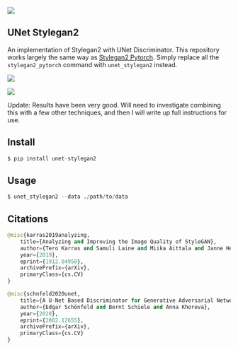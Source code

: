 <img src="./unet.png"></img>

## UNet Stylegan2

An implementation of Stylegan2 with UNet Discriminator. This repository works largely the same way as <a href="https://github.com/lucidrains/stylegan2-pytorch">Stylegan2 Pytorch</a>. Simply replace all the `stylegan2_pytorch` command with `unet_stylegan2` instead.

<img src="./samples/flowers.jpg"></img>

<img src="./samples/flowers-mr.jpg"></img>

Update: Results have been very good. Will need to investigate combining this with a few other techniques, and then I will write up full instructions for use.

## Install

```py
$ pip install unet-stylegan2
```

## Usage

```py
$ unet_stylegan2 --data ./path/to/data
```

## Citations

```py
@misc{karras2019analyzing,
    title={Analyzing and Improving the Image Quality of StyleGAN},
    author={Tero Karras and Samuli Laine and Miika Aittala and Janne Hellsten and Jaakko Lehtinen and Timo Aila},
    year={2019},
    eprint={1912.04958},
    archivePrefix={arXiv},
    primaryClass={cs.CV}
}
```

```py
@misc{schnfeld2020unet,
    title={A U-Net Based Discriminator for Generative Adversarial Networks},
    author={Edgar Schönfeld and Bernt Schiele and Anna Khoreva},
    year={2020},
    eprint={2002.12655},
    archivePrefix={arXiv},
    primaryClass={cs.CV}
}
```
